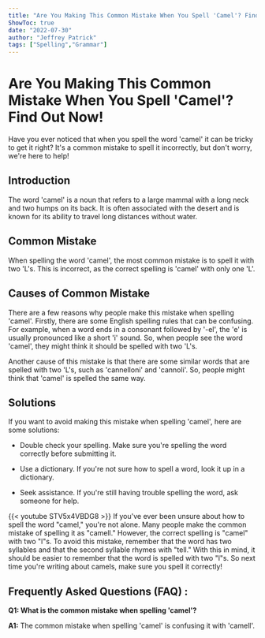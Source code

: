 ```yaml
---
title: "Are You Making This Common Mistake When You Spell 'Camel'? Find Out Now!"
ShowToc: true 
date: "2022-07-30"
author: "Jeffrey Patrick" 
tags: ["Spelling","Grammar"]
---
```

# Are You Making This Common Mistake When You Spell 'Camel'? Find Out Now!

Have you ever noticed that when you spell the word 'camel' it can be tricky to get it right? It's a common mistake to spell it incorrectly, but don't worry, we're here to help!

## Introduction

The word 'camel' is a noun that refers to a large mammal with a long neck and two humps on its back. It is often associated with the desert and is known for its ability to travel long distances without water.

## Common Mistake

When spelling the word 'camel', the most common mistake is to spell it with two 'L's. This is incorrect, as the correct spelling is 'camel' with only one 'L'.

## Causes of Common Mistake

There are a few reasons why people make this mistake when spelling 'camel'. Firstly, there are some English spelling rules that can be confusing. For example, when a word ends in a consonant followed by '-el', the 'e' is usually pronounced like a short 'i' sound. So, when people see the word 'camel', they might think it should be spelled with two 'L's.

Another cause of this mistake is that there are some similar words that are spelled with two 'L's, such as 'cannelloni' and 'cannoli'. So, people might think that 'camel' is spelled the same way.

## Solutions

If you want to avoid making this mistake when spelling 'camel', here are some solutions:

- Double check your spelling. Make sure you're spelling the word correctly before submitting it.

- Use a dictionary. If you're not sure how to spell a word, look it up in a dictionary.

- Seek assistance. If you're still having trouble spelling the word, ask someone for help.

{{< youtube STV5x4VBDG8 >}} 
If you've ever been unsure about how to spell the word "camel," you're not alone. Many people make the common mistake of spelling it as "camell." However, the correct spelling is "camel" with two "l"s. To avoid this mistake, remember that the word has two syllables and that the second syllable rhymes with "tell." With this in mind, it should be easier to remember that the word is spelled with two "l"s. So next time you're writing about camels, make sure you spell it correctly!

## Frequently Asked Questions (FAQ) :
**Q1: What is the common mistake when spelling 'camel'?**

**A1:** The common mistake when spelling 'camel' is confusing it with 'camell'.





